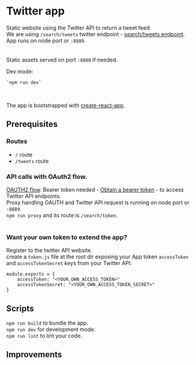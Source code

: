 # Twitter app

Static website using the Twitter API to return a tweet feed.</br>
We are using `/search/tweets` twitter endpoint - [search/tweets endpoint](https://dev.twitter.com/rest/reference/get/search/tweets).</br>
App runs on node port or `:8889`.</br></br></br>
Static assets served on port `:8888` if needed.</br>

Dev mode:
</br>
```
`npm run dev`
```
</br>

The app is bootstrapped with [create-react-app](https://github.com/facebookincubator/create-react-app).</br>


## Prerequisites

### Routes
- `/` route
- `/tweets` route

### API calls with OAuth2 flow.</br>
[OAUTH2 flow](https://dev.twitter.com/oauth/reference/post/oauth2/token). Bearer token needed - [Obtain a bearer token](https://dev.twitter.com/oauth/application-only) - to access Twitter API endpoints.</br>
Proxy handling OAUTH and Twitter API request is running on node port or `:8889`.</br>
`npm run proxy` and its route is `/search/token`.</br></br>

### Want your own token to extend the app?
Register to the twitter API website.</br>
create a `token.js` file at the root dir exposing your App token `accessToken` and `accessTokenSecret` keys from your Twitter API:</br>
```</br>
module.exports = {
    accessToken: "<YOUR_OWN_ACCESS_TOKEN>"
    accessTokenSecret: "<YOUR_OWN_ACCESS_TOKEN_SECRET>"
}
```


## Scripts
`npm run build` to bundle the app.</br>
`npm run dev` for development mode.</br>
`npm run lint` to lint your code.</br>


## Improvements
